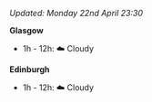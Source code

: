 *Updated: Monday 22nd April 23:30*

**Glasgow**

* 1h - 12h: :cloud: Cloudy

**Edinburgh**

* 1h - 12h: :cloud: Cloudy
